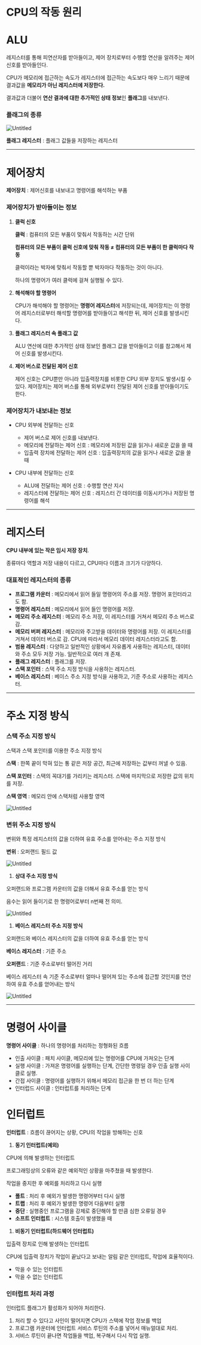 # CPU의 작동 원리

# ALU

레지스터를 통해 피연산자를 받아들이고, 제어 장치로부터 수행할 연산을 알려주는 제어 신호를 받아들인다.

CPU가 메모리에 접근하는 속도가 레지스터에 접근하는 속도보다 매우 느리기 때문에 결과값을 **메모리가 아닌 레지스터에 저장한다.**

결과값과 더불어 **연산 결과에 대한 추가적인 상태 정보**인 **플래그**를 내보낸다.

### **플래그의 종류**

![Untitled](CPU%E1%84%8B%E1%85%B4%20%E1%84%8C%E1%85%A1%E1%86%A8%E1%84%83%E1%85%A9%E1%86%BC%20%E1%84%8B%E1%85%AF%E1%86%AB%E1%84%85%E1%85%B5%2094f9951868994c58a1d5f904fb5f1094/Untitled.png)

**플래그 레지스터** : 플래그 값들을 저장하는 레지스터

---

# 제어장치

**제어장치** : 제어신호를 내보내고 명령어를 해석하는 부품

### 제어장치가 받아들이는 정보

1. **클럭 신호**
    
    **클럭** : 컴퓨터의 모든 부품이 맞춰서 작동하는 시간 단위
    
    **컴퓨터의 모든 부품이 클럭 신호에 맞춰 작동 ≠ 컴퓨터의 모든 부품이 한 클럭마다 작동**
    
    클럭이라는 박자에 맞춰서 작동할 뿐 박자마다 작동하는 것이 아니다.
    
    하나의 명령어가 여러 클럭에 걸쳐 실행될 수 있다.
    
2. **해석해야 할 명령어**
    
    CPU가 해석해야 할 명령어는 **명령어 레지스터**에 저장되는데, 제어장치는 이 명령어 레지스터로부터 해석할 명령어를 받아들이고 해석한 뒤, 제어 신호를 발생시킨다. 
    
3. **플래그 레지스터 속 플래그 값**
    
    ALU 연산에 대한 추가적인 상태 정보인 플래그 값을 받아들이고 이를 참고해서 제어 신호를 발생시킨다.
    
4. **제어 버스로 전달된 제어 신호**
    
    제어 신호는 CPU뿐만 아니라 입출력장치를 비롯한 CPU 외부 장치도 발생시킬 수 있다. 제어장치는 제어 버스를 통해 외부로부터 전달된 제어 신호를 받아들이기도 한다.
    

### 제어장치가 내보내는 정보

- CPU 외부에 전달하는 신호
    - 제어 버스로 제어 신호를 내보낸다.
    - 메모리에 전달하는 제어 신호 : 메모리에 저장된 값을 읽거나 새로운 값을 쓸 때
    - 입출력 장치에 전달하는 제어 신호 : 입출력장치의 값을 읽거나 새로운 값을 쓸 때

- CPU 내부에 전달하는 신호
    - ALU에 전달하는 제어 신호 : 수행할 연산 지시
    - 레지스터에 전달하는 제어 신호 : 레지스터 간 데이터를 이동시키거나 저장된 명령어를 해석

---

# 레지스터

**CPU 내부에 있는 작은 임시 저장 장치**.

종류마다 역할과 저장 내용이 다르고, CPU마다 이름과 크기가 다양하다.

### 대표적인 레지스터의 종류

- **프로그램 카운터** : 메모리에서 읽어 들일 명령어의 주소를 저장. 명령어 포인터라고도 함.
- **명령어 레지스터** : 메모리에서 읽어 들인 명령어를 저장.
- **메모리 주소 레지스터** : 메모리 주소 저장, 이 레지스터를 거쳐서 메모리 주소 버스로 감.
- **메모리 버퍼 레지스터** : 메모리와 주고받을 데이터와 명령어를 저장. 이 레지스터를 거쳐서 데이터 버스로 감. CPU에 따라서 메모리 데이터 레지스터라고도 함.
- **범용 레지스터** : 다양하고 일반적인 상황에서 자유롭게 사용하는 레지스터, 데이터와 주소 모두 저장 가능. 일반적으로 여러 개 존재.
- **플래그 레지스터** : 플래그를 저장.
- **스택 포인터** : 스택 주소 지정 방식을 사용하는 레지스터.
- **베이스 레지스터** : 베이스 주소 지정 방식을 사용하고, 기준 주소로 사용하는 레지스터.

---

# 주소 지정 방식

### 스택 주소 지정 방식

스택과 스택 포인터를 이용한 주소 지정 방식

**스택** : 한쪽 끝이 막혀 있는 통 같은 저장 공간, 최근에 저장하는 값부터 꺼낼 수 있음.

**스택 포인터** : 스택의 꼭대기를 가리키는 레지스터. 스택에 마지막으로 저장한 값의 위치를 저장.

**스택 영역** : 메모리 안에 스택처럼 사용할 영역

![Untitled](CPU%E1%84%8B%E1%85%B4%20%E1%84%8C%E1%85%A1%E1%86%A8%E1%84%83%E1%85%A9%E1%86%BC%20%E1%84%8B%E1%85%AF%E1%86%AB%E1%84%85%E1%85%B5%2094f9951868994c58a1d5f904fb5f1094/Untitled%201.png)

### 변위 주소 지정 방식

변위와 특정 레지스터의 값을 더하여 유효 주소를 얻어내는 주소 지정 방식

**변위** : 오퍼랜드 필드 값

![Untitled](CPU%E1%84%8B%E1%85%B4%20%E1%84%8C%E1%85%A1%E1%86%A8%E1%84%83%E1%85%A9%E1%86%BC%20%E1%84%8B%E1%85%AF%E1%86%AB%E1%84%85%E1%85%B5%2094f9951868994c58a1d5f904fb5f1094/Untitled%202.png)

1. **상대 주소 지정 방식**

오퍼랜드와 프로그램 카운터의 값을 더해서 유효 주소를 얻는 방식

음수는 읽어 들이기로 한 명령어로부터 n번째 전 의미.

![Untitled](CPU%E1%84%8B%E1%85%B4%20%E1%84%8C%E1%85%A1%E1%86%A8%E1%84%83%E1%85%A9%E1%86%BC%20%E1%84%8B%E1%85%AF%E1%86%AB%E1%84%85%E1%85%B5%2094f9951868994c58a1d5f904fb5f1094/Untitled%203.png)

1. **베이스 레지스터 주소 지정 방식**

오퍼랜드와 베이스 레지스터의 값을 더하여 유효 주소를 얻는 방식

**베이스 레지스터** : 기준 주소

**오퍼랜드** : 기준 주소로부터 떨어진 거리

베이스 레지스터 속 기준 주소로부터 얼마나 떨어져 있는 주소에 접근할 것인지를 연산하여 유효 주소를 얻어내는 방식

![Untitled](CPU%E1%84%8B%E1%85%B4%20%E1%84%8C%E1%85%A1%E1%86%A8%E1%84%83%E1%85%A9%E1%86%BC%20%E1%84%8B%E1%85%AF%E1%86%AB%E1%84%85%E1%85%B5%2094f9951868994c58a1d5f904fb5f1094/Untitled%204.png)

---

# 명령어 사이클

**명령어 사이클** : 하나의 명령어를 처리하는 정형화된 흐름

- 인출 사이클 : 패치 사이클, 메모리에 있는 명령어를 CPU에 가져오는 단계
- 실행 사이클 : 가져온 명령어를 실행하는 단계, 간단한 명령일 경우 인출 실행 사이클로 실행.
- 간접 사이클 : 명령어를 실행하기 위해서 메모리 접근을 한 번 더 하는 단계
- 인터럽드 사이클 : 인터럽트를 처리하는 단계

# 인터럽트

**인터럽트** : 흐름이 끊어지는 상황, CPU의 작업을 방해하는 신호

1. **동기 인터럽트(예외)**

CPU에 의해 발생하는 인터럽트

프로그래밍상의 오류와 같은 예외적인 상황을 마주쳤을 때 발생한다. 

작업을 중지한 후 예외를 처리하고 다시 실행

- **폴트** : 처리 후 예외가 발생한 명령어부터 다시 실행
- **트랩** : 처리 후 예외가 발생한 명령어 다음부터 실행
- **중단** : 실행중인 프로그램을 강제로 중단해야 할 만큼 심한 오류일 경우
- **소프트 인터럽트** : 시스템 호출이 발생했을 때

1. **비동기 인터럽트(하드웨어 인터럽트)**

입출력 장치로 인해 발생하는 인터럽트

CPU에 입출력 장치가 작업이 끝났다고 보내는 알림 같은 인터럽트, 작업에 효율적이다.

- 막을 수 있는 인터럽트
- 막을 수 없는 인터럽트

### 인터럽트 처리 과정

인터럽트 플래그가 활성화가 되어야 처리한다.

1. 처리 할 수 있다고 사인이 떨어지면 CPU가 스택에 작업 정보를 백업
2. 프로그램 카운터에 인터럽트 서비스 루틴의 주소를 넣어서 매뉴얼대로 처리.
3. 서비스 루틴이 끝나면 작업들을 백업, 복구해서 다시 작업 실행.